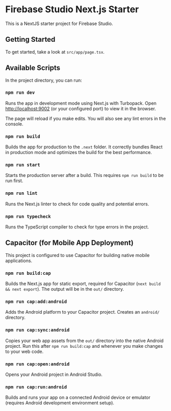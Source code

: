 # Firebase Studio Next.js Starter

This is a NextJS starter project for Firebase Studio.

## Getting Started

To get started, take a look at `src/app/page.tsx`.

## Available Scripts

In the project directory, you can run:

### `npm run dev`

Runs the app in development mode using Next.js with Turbopack.
Open [http://localhost:9002](http://localhost:9002) (or your configured port) to view it in the browser.

The page will reload if you make edits.
You will also see any lint errors in the console.

### `npm run build`

Builds the app for production to the `.next` folder.
It correctly bundles React in production mode and optimizes the build for the best performance.

### `npm run start`

Starts the production server after a build. This requires `npm run build` to be run first.

### `npm run lint`

Runs the Next.js linter to check for code quality and potential errors.

### `npm run typecheck`

Runs the TypeScript compiler to check for type errors in the project.

## Capacitor (for Mobile App Deployment)

This project is configured to use Capacitor for building native mobile applications.

### `npm run build:cap`
Builds the Next.js app for static export, required for Capacitor (`next build && next export`). The output will be in the `out/` directory.

### `npm run cap:add:android`
Adds the Android platform to your Capacitor project. Creates an `android/` directory.

### `npm run cap:sync:android`
Copies your web app assets from the `out/` directory into the native Android project. Run this after `npm run build:cap` and whenever you make changes to your web code.

### `npm run cap:open:android`
Opens your Android project in Android Studio.

### `npm run cap:run:android`
Builds and runs your app on a connected Android device or emulator (requires Android development environment setup).
